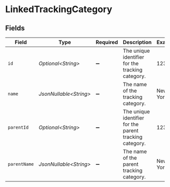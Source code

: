 # LinkedTrackingCategory


## Fields

| Field                                                   | Type                                                    | Required                                                | Description                                             | Example                                                 |
| ------------------------------------------------------- | ------------------------------------------------------- | ------------------------------------------------------- | ------------------------------------------------------- | ------------------------------------------------------- |
| `id`                                                    | *Optional\<String>*                                     | :heavy_minus_sign:                                      | The unique identifier for the tracking category.        | 123456                                                  |
| `name`                                                  | *JsonNullable\<String>*                                 | :heavy_minus_sign:                                      | The name of the tracking category.                      | New York                                                |
| `parentId`                                              | *Optional\<String>*                                     | :heavy_minus_sign:                                      | The unique identifier for the parent tracking category. | 123456                                                  |
| `parentName`                                            | *JsonNullable\<String>*                                 | :heavy_minus_sign:                                      | The name of the parent tracking category.               | New York                                                |